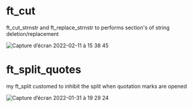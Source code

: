 # ft_cut
ft_cut_strnstr and ft_replace_strnstr to performs section's of string deletion/replacement

![Capture d’écran 2022-02-11 à 15 38 45](https://user-images.githubusercontent.com/88250457/153611990-82104886-1ba6-490d-8166-52a2b773b319.png)


# ft_split_quotes
my ft_split customed to inhibit the split when quotation marks are opened

![Capture d’écran 2022-01-31 à 19 29 24](https://user-images.githubusercontent.com/88250457/151853117-7fc59e98-d698-4f2c-bc6a-fdfdcf622bd5.png)
